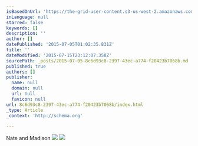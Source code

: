 ```yaml
---
isBasedOnUrl: 'https://the-grid-user-content.s3-us-west-2.amazonaws.com/a0f11780-aca0-4142-a6b8-a899e3ada441.jpg'
inLanguage: null
starred: false
keywords: []
description: ''
author: []
datePublished: '2015-07-05T01:02:35.831Z'
title: ''
dateModified: '2015-07-15T23:12:07.358Z'
sourcePath: _posts/2015-07-05-8c6d93c8-2397-43ec-a774-f20423b7068b.md
published: true
authors: []
publisher:
  name: null
  domain: null
  url: null
  favicon: null
url: 8c6d93c8-2397-43ec-a774-f20423b7068b/index.html
_type: Article
_context: 'http://schema.org'

---
```

Nate and Madison
![](https://the-grid-user-content.s3-us-west-2.amazonaws.com/6b4bce3f-26a5-4f63-bd21-c476063939bf.jpg)
![](https://the-grid-user-content.s3-us-west-2.amazonaws.com/f21a64de-6bf7-4fd8-a3a7-2fefbc190dd2.jpg)